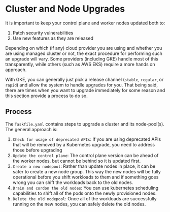 # Cluster and Node Upgrades

It is important to keep your control plane and worker nodes updated both to:

1. Patch security vulnerabilities
2. Use new features as they are released

Depending on which (if any) cloud provider you are using and whether you are using managed cluster or not, the exact procedure for performing such an upgrade will vary. Some providers (including GKE) handle most of this transparently, while others (such as AWS EKS) require a more hands on approach.

With GKE, you can generally just pick a release channel (`stable`, `regular`, or `rapid`) and allow the system to handle upgrades for you. That being said, there are times when you want to upgrade immediately for some reason and this section provide a process to do so.

## Process

The `Taskfile.yaml` contains steps to upgrade a cluster and its node-pool(s). The general approach is:

1. `Check for usage of deprecated APIs`: If you are using deprecated APIs that will be removed by a Kubernetes upgrade, you need to address those before upgrading
2. `Update the control plane`: The control plane version can be ahead of the worker nodes, but cannot be behind so it is updated first.
3. `Create a new nodepool`: Rather than update nodes in place, it can be safer to create a new node group. This way the new nodes will be fully operational before you shift workloads to them and if something goes wrong you can shift the workloads back to the old nodes.
4. `Drain and cordon the old nodes`: You can use kubernetes scheduling capabilities to shift all of the pods onto the newly provisioned nodes.
5. `Delete the old nodepool`: Once all of the workloads are successfully running on the new nodes, you can safely delete the old nodes.
